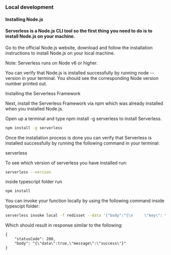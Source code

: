 ### Local development
#### Installing Node.js

#### Serverless is a Node.js CLI tool so the first thing you need to do is to install Node.js on your machine.

Go to the official Node.js website, download and follow the installation instructions to install Node.js on your local machine.

Note: Serverless runs on Node v6 or higher.

You can verify that Node.js is installed successfully by running node --version in your terminal. You should see the corresponding Node version number printed out.

Installing the Serverless Framework

Next, install the Serverless Framework via npm which was already installed when you installed Node.js.

Open up a terminal and type npm install -g serverless to install Serverless.

```bash
npm install -g serverless
```

Once the installation process is done you can verify that Serverless is installed successfully by running the following command in your terminal:

serverless

To see which version of serverless you have installed run:

```bash
serverless --version
```

inside typescript folder run
```bash
npm install
```
You can invoke your function locally by using the following command inside typescipt folder:

```bash
serverless invoke local -f redisset --data '{"body":"{\n     \"key\": \"user_email\",\n    \"value\": \"email@example.com\"}","headers":{"authentication_data":"redis_auth_permission"}}'
```

Which should result in response similar to the following:

```
{
    "statusCode": 200,
    "body": "{\"data\":true,\"message\":\"success\"}"
}
```
